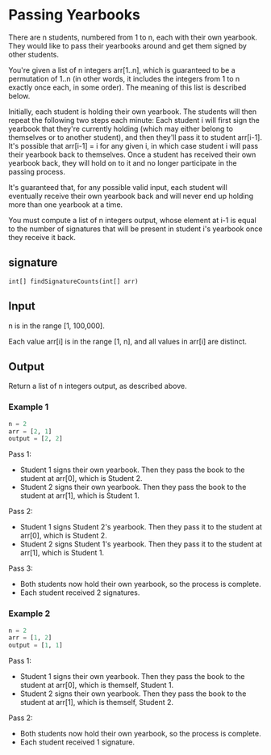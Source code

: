 # Passing Yearbooks

There are n students, numbered from 1 to n, each with their own yearbook. They would like to pass their yearbooks around and get them signed by other students.

You're given a list of n integers arr[1..n], which is guaranteed to be a permutation of 1..n (in other words, it includes the integers from 1 to n exactly once each, in some order). The meaning of this list is described below.

Initially, each student is holding their own yearbook. The students will then repeat the following two steps each minute: Each student i will first sign the yearbook that they're currently holding (which may either belong to themselves or to another student), and then they'll pass it to student arr[i-1]. It's possible that arr[i-1] = i for any given i, in which case student i will pass their yearbook back to themselves. Once a student has received their own yearbook back, they will hold on to it and no longer participate in the passing process.

It's guaranteed that, for any possible valid input, each student will eventually receive their own yearbook back and will never end up holding more than one yearbook at a time.

You must compute a list of n integers output, whose element at i-1 is equal to the number of signatures that will be present in student i's yearbook once they receive it back.

## signature

`int[] findSignatureCounts(int[] arr)`

## Input

n is in the range [1, 100,000].

Each value arr[i] is in the range [1, n], and all values in arr[i] are distinct.

## Output

Return a list of n integers output, as described above.

### Example 1

```python
n = 2
arr = [2, 1]
output = [2, 2]
```

Pass 1:

- Student 1 signs their own yearbook. Then they pass the book to the student at arr[0], which is Student 2.
- Student 2 signs their own yearbook. Then they pass the book to the student at arr[1], which is Student 1.

Pass 2:

- Student 1 signs Student 2's yearbook. Then they pass it to the student at arr[0], which is Student 2.
- Student 2 signs Student 1's yearbook. Then they pass it to the student at arr[1], which is Student 1.

Pass 3:

- Both students now hold their own yearbook, so the process is complete.
- Each student received 2 signatures.

### Example 2

```python
n = 2
arr = [1, 2]
output = [1, 1]
```

Pass 1:

- Student 1 signs their own yearbook. Then they pass the book to the student at arr[0], which is themself, Student 1.
- Student 2 signs their own yearbook. Then they pass the book to the student at arr[1], which is themself, Student 2.

Pass 2:

- Both students now hold their own yearbook, so the process is complete.
- Each student received 1 signature.
